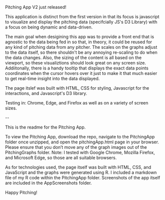 Pitching App V2 just released!

This application is distinct from the first version in that its focus is javascript to visualize and display the pitching data (specifcially JS's D3 Library) with a focus on being dynamic and data-driven.

The main goal when desigining this app was to provide a front end that is agnostic to the data being fed in so that, in theory, it could be reused for any kind of pitching data from any pitcher.
The scales on the graphs adjust to the data itself, so there shouldn't be any annoying re-scaling to do when the data changes.
Also, the sizing of the content is all based on the viewport, so these visualiztions should look great on any screen size.
Addiitonally, there is a handy tooltip that displays the exact data points coordinates when the cursor hovers over it just to make it that much easier to get real-time insight into the data displayed.

The page itslef was built with HTML, CSS for styling, Javascript for the interactions, and Javascript's D3 library.

Testing in: Chrome, Edge, and Firefox as well as on a variety of screen sizes.

--

This is the readme for the Pitching App.

To view the Pitching App, download the repo, navigate to the PitchingApp folder once unzipped, and open the pitchingApp.html page in your browser.  Please ensure that you don’t move any of the graph images out of the PitchingGraphs folder.
Note: I tested with Google Chrome, Mozilla Firefox, and Microsoft Edge, so those are all suitable browsers.

As for technologies used, the page itself was built with HTML, CSS, and JavaScript and the graphs were generated using R. I included a markdown file of my R code within the PitchingApp folder.
Screenshots of the app itself are included in the AppScreenshots folder.

Happy Pitching!
